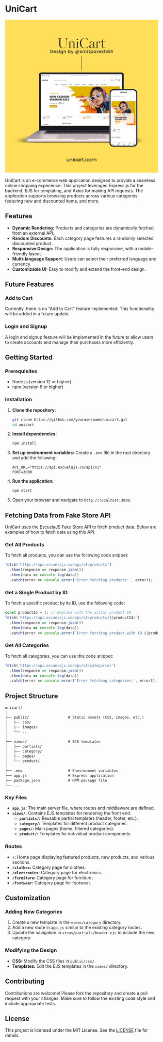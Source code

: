 # UniCart

![New Collection With Laptop Mockup](https://github.com/SmitParekh84/Images/blob/main/UniCart/New%20Collection%20With%20Laptop%20Mockup%20Instagram%20Post.png?raw=true)


UniCart is an e-commerce web application designed to provide a seamless online shopping experience. This project leverages Express.js for the backend, EJS for templating, and Axios for making API requests. The application supports browsing products across various categories, featuring new and discounted items, and more.

## Features

- **Dynamic Rendering:** Products and categories are dynamically fetched from an external API.
- **Random Discounts:** Each category page features a randomly selected discounted product.
- **Responsive Design:** The application is fully responsive, with a mobile-friendly layout.
- **Multi-language Support:** Users can select their preferred language and currency.
- **Customizable UI:** Easy to modify and extend the front-end design.


## Future Features

### Add to Cart

Currently, there is no "Add to Cart" feature implemented. This functionality will be added in a future update.

### Login and Signup

A login and signup feature will be implemented in the future to allow users to create accounts and manage their purchases more efficiently.


## Getting Started

### Prerequisites

- Node.js (version 12 or higher)
- npm (version 6 or higher)

### Installation

1. **Clone the repository:**
   ```bash
   git clone https://github.com/yourusername/unicart.git
   cd unicart
   ```

2. **Install dependencies:**
   ```bash
   npm install
   ```

3. **Set up environment variables:**
   Create a `.env` file in the root directory and add the following:
   ```env
   API_URL="https://api.escuelajs.co/api/v1"
   PORT=3000
   ```

4. **Run the application:**
   ```bash
   npm start
   ```

5. Open your browser and navigate to `http://localhost:3000`.

## Fetching Data from Fake Store API

UniCart uses the [EscuelaJS Fake Store API](https://api.escuelajs.co/api/v1) to fetch product data. Below are examples of how to fetch data using this API.

### Get All Products

To fetch all products, you can use the following code snippet:

```javascript
fetch('https://api.escuelajs.co/api/v1/products')
  .then(response => response.json())
  .then(data => console.log(data))
  .catch(error => console.error('Error fetching products:', error));
```

### Get a Single Product by ID

To fetch a specific product by its ID, use the following code:

```javascript
const productId = 1; // Replace with the actual product ID
fetch(`https://api.escuelajs.co/api/v1/products/${productId}`)
  .then(response => response.json())
  .then(data => console.log(data))
  .catch(error => console.error(`Error fetching product with ID ${productId}:`, error));
```

### Get All Categories

To fetch all categories, you can use this code snippet:

```javascript
fetch('https://api.escuelajs.co/api/v1/categories')
  .then(response => response.json())
  .then(data => console.log(data))
  .catch(error => console.error('Error fetching categories:', error));
```


## Project Structure

```plaintext
unicart/
│
├── public/                  # Static assets (CSS, images, etc.)
│   ├── css/
│   ├── images/
│   └── ...
│
├── views/                   # EJS templates
│   ├── partials/
│   ├── category/
│   ├── pages/
│   └── product/
│
├── .env                     # Environment variables
├── app.js                   # Express application
├── package.json             # NPM package file
└── ...
```

### Key Files

- **`app.js`:** The main server file, where routes and middleware are defined.
- **`views/`:** Contains EJS templates for rendering the front end.
  - **`partials/`:** Reusable partial templates (header, footer, etc.).
  - **`category/`:** Templates for different product categories.
  - **`pages/`:** Main pages (home, filtered categories).
  - **`product/`:** Templates for individual product components.

### Routes

- **`/`:** Home page displaying featured products, new products, and various sections.
- **`/clothes`:** Category page for clothes.
- **`/electronics`:** Category page for electronics.
- **`/furniture`:** Category page for furniture.
- **`/footwear`:** Category page for footwear.

## Customization

### Adding New Categories

1. Create a new template in the `views/category` directory.
2. Add a new route in `app.js` similar to the existing category routes.
3. Update the navigation in `views/partials/header.ejs` to include the new category.

### Modifying the Design

- **CSS:** Modify the CSS files in `public/css/`.
- **Templates:** Edit the EJS templates in the `views/` directory.

## Contributing

Contributions are welcome! Please fork the repository and create a pull request with your changes. Make sure to follow the existing code style and include appropriate tests.

## License

This project is licensed under the MIT License. See the [LICENSE](LICENSE) file for details.
